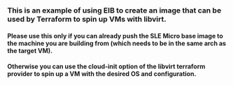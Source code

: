 ### This is an example of using EIB to create an image that can be used by Terraform to spin up VMs with libvirt.
#### Please use this only if you can already push the SLE Micro base image to the machine you are building from (which needs to be in the same arch as the target VM).
#### Otherwise you can use the cloud-init option of the libvirt terraform provider to spin up a VM with the desired OS and configuration.
